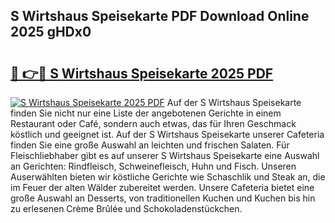 ## S Wirtshaus Speisekarte PDF Download Online 2025 gHDx0

# <h2><a href="http://gce9ac.nevu.top/?p=S+Wirtshaus+Speisekarte">🔗 👉🔴 S Wirtshaus Speisekarte 2025 PDF</a></h2>

[![S Wirtshaus Speisekarte 2025 PDF](https://i.imgur.com/dBaPXMq.png)](http://gce9ac.nevu.top/?p=S+Wirtshaus+Speisekarte)
Auf der S Wirtshaus Speisekarte finden Sie nicht nur eine Liste der angebotenen Gerichte in einem Restaurant oder Café, sondern auch etwas, das für Ihren Geschmack köstlich und geeignet ist. Auf der S Wirtshaus Speisekarte unserer Cafeteria finden Sie eine große Auswahl an leichten und frischen Salaten. Für Fleischliebhaber gibt es auf unserer S Wirtshaus Speisekarte eine Auswahl an Gerichten: Rindfleisch, Schweinefleisch, Huhn und Fisch. Unseren Auserwählten bieten wir köstliche Gerichte wie Schaschlik und Steak an, die im Feuer der alten Wälder zubereitet werden. Unsere Cafeteria bietet eine große Auswahl an Desserts, von traditionellen Kuchen und Kuchen bis hin zu erlesenen Crème Brûlée und Schokoladenstückchen.
